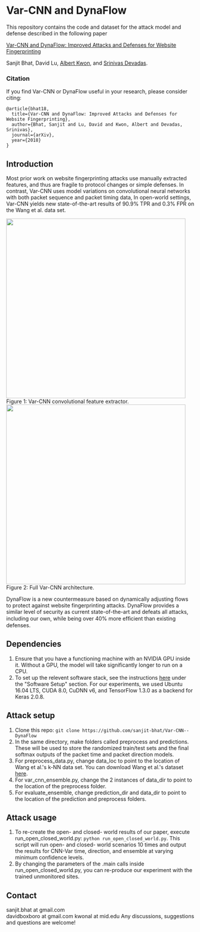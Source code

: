 # Var-CNN and DynaFlow

This repository contains the code and dataset for the attack model and defense described in the following paper

[Var-CNN and DynaFlow: Improved Attacks and Defenses for Website Fingerprinting](https://arxiv.org)

Sanjit Bhat, David Lu, [Albert Kwon](http://www.albertkwon.com), and [Srinivas Devadas](https://people.csail.mit.edu/devadas/).

### Citation
If you find Var-CNN or DynaFlow useful in your research, please consider citing:

	@article{bhat18,
	  title={Var-CNN and DynaFlow: Improved Attacks and Defenses for Website Fingerprinting},
	  author={Bhat, Sanjit and Lu, David and Kwon, Albert and Devadas, Srinivas},
	  journal={arXiv},
	  year={2018}
	}

## Introduction
Most prior work on website fingerprinting attacks use manually extracted features, and thus are fragile to protocol changes or simple defenses. In contrast, Var-CNN uses model variations on convolutional neural networks with both packet sequence and packet timing data, In open-world settings, Var-CNN yields new state-of-the-art results of 90.9% TPR and 0.3% FPR on the Wang et al. data set. 

<img src="https://cloud.githubusercontent.com/assets/8370623/17981494/f838717a-6ad1-11e6-9391-f0906c80bc1d.jpg" width="480">
Figure 1: Var-CNN convolutional feature extractor.
<img src="https://cloud.githubusercontent.com/assets/8370623/17981494/f838717a-6ad1-11e6-9391-f0906c80bc1d.jpg" width="480">
Figure 2: Full Var-CNN architecture.

DynaFlow is a new countermeasure based on dynamically adjusting flows to protect against website fingerprinting attacks. DynaFlow provides a similar level of security as current state-of-the-art and defeats all attacks, including our own, while being over 40% more efﬁcient than existing defenses. 

## Dependencies
1. Ensure that you have a functioning machine with an NVIDIA GPU inside it. Without a GPU, the model will take significantly longer to run on a CPU. 
2. To set up the relevent software stack, see the instructions [here](https://blog.slavv.com/the-1700-great-deep-learning-box-assembly-setup-and-benchmarks-148c5ebe6415) under the "Software Setup" section. For our experiments, we used Ubuntu 16.04 LTS, CUDA 8.0, CuDNN v6, and TensorFlow 1.3.0 as a backend for Keras 2.0.8.

## Attack setup
1. Clone this repo: ```git clone https://github.com/sanjit-bhat/Var-CNN--DynaFlow```
2. In the same directory, make folders called preprocess and predictions. These will be used to store the randomized train/test
sets and the final softmax outputs of the packet time and packet direction models.
3. For preprocess_data.py, change data_loc to point to the location of Wang et al.'s k-NN data set.
You can download Wang et al.'s dataset [here](https://www.cse.ust.hk/~taow/wf/data/).
4. For var_cnn_ensemble.py, change the 2 instances of data_dir to point to the location of the preprocess folder.
5. For evaluate_ensemble, change prediction_dir and data_dir to point to the location of the prediction and preprocess folders.

## Attack usage
1. To re-create the open- and closed- world results of our paper, execute run_open_closed_world.py: ```python run_open_closed_world.py```. This script will run open- and closed- world scenarios 10 times and output the results for CNN-Var time, direction, and ensemble at varying minimum confidence levels. 
2. By changing the parameters of the .main calls inside run_open_closed_world.py, you can re-produce our experiment with the trained unmonitored sites.

## Contact
sanjit.bhat at gmail.com  
davidboxboro at gmail.com
kwonal at mid.edu
Any discussions, suggestions and questions are welcome!
